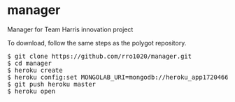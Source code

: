 manager
=======

Manager for Team Harris innovation project

To download, follow the same steps as the polygot repository. 


<pre>
$ git clone https://github.com/rro1020/manager.git
$ cd manager
$ heroku create <your name>
$ heroku config:set MONGOLAB_URI=mongodb://heroku_app17204669:qccqdbgc8567qqcc842tq1j89r@ds037488.mongolab.com:37488/heroku_app17204669
$ git push heroku master
$ heroku open 
